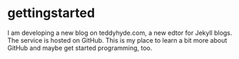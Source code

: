 gettingstarted
==============

I am developing a new blog on teddyhyde.com, a new edtor for Jekyll blogs. The service is hosted on GitHub. This is my place to learn a bit more about GitHub and maybe get started programming, too.

